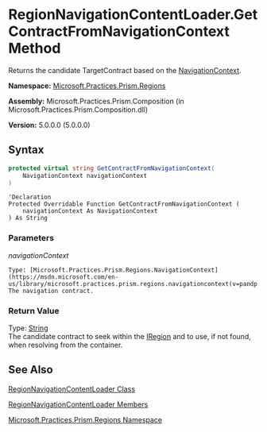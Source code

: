 ﻿---
TOCTitle: GetContractFromNavigationContext Method
Title: 'RegionNavigationContentLoader.GetContractFromNavigationContext Method (Microsoft.Practices.Prism.Regions)'
ms:assetid: 'M:Microsoft.Practices.Prism.Regions.RegionNavigationContentLoader.GetContractFromNavigationContext(Microsoft.Practices.Prism.Regions.NavigationContext)'
ms:mtpsurl: 'https://msdn.microsoft.com/en-us/library/Gg418971(v=PandP.50)'
---

# RegionNavigationContentLoader.GetContractFromNavigationContext Method

Returns the candidate TargetContract based on the [NavigationContext](https://msdn.microsoft.com/en-us/library/microsoft.practices.prism.regions.navigationcontext(v=pandp.50)).

**Namespace:** [Microsoft.Practices.Prism.Regions](https://msdn.microsoft.com/en-us/library/microsoft.practices.prism.regions(v=pandp.50))

**Assembly:** Microsoft.Practices.Prism.Composition (in Microsoft.Practices.Prism.Composition.dll)

**Version:** 5.0.0.0 (5.0.0.0)

## Syntax

```C#
protected virtual string GetContractFromNavigationContext(
	NavigationContext navigationContext
)
```

```VB
'Declaration
Protected Overridable Function GetContractFromNavigationContext ( 
	navigationContext As NavigationContext
) As String
```


### Parameters

*navigationContext*

    Type: [Microsoft.Practices.Prism.Regions.NavigationContext](https://msdn.microsoft.com/en-us/library/microsoft.practices.prism.regions.navigationcontext(v=pandp.50))
    The navigation contract.

### Return Value

Type: [String](http://msdn2.microsoft.com/en-us/library/s1wwdcbf)<br/>
The candidate contract to seek within the [IRegion](https://msdn.microsoft.com/en-us/library/microsoft.practices.prism.regions.iregion(v=pandp.50)) and to use, if not found, when resolving from the container.

## See Also

[RegionNavigationContentLoader Class](https://msdn.microsoft.com/en-us/library/microsoft.practices.prism.regions.regionnavigationcontentloader(v=pandp.50))

[RegionNavigationContentLoader Members](https://msdn.microsoft.com/en-us/library/microsoft.practices.prism.regions.regionnavigationcontentloader_members(v=pandp.50))

[Microsoft.Practices.Prism.Regions Namespace](https://msdn.microsoft.com/en-us/library/microsoft.practices.prism.regions(v=pandp.50))
